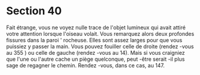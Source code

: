 # Section 40

Fait étrange, vous ne voyez nulle trace de l'objet lumineux qui
avait attiré votre attention lorsque l'oiseau volait. Vous
remarquez alors deux profondes fissures dans la paroi ' rocheuse.
Elles sont assez larges pour que vous puissiez y passer la main.
Vous pouvez fouiller celle de droite (rendez -vous au 355 ) ou celle
de gauche (rendez -vous au 14). Mais si vous craigniez que l'une
ou l'autre cache un piège quelconque, peut -être serait -il plus sage
de regagner le chemin. Rendez -vous, dans ce cas, au 147.